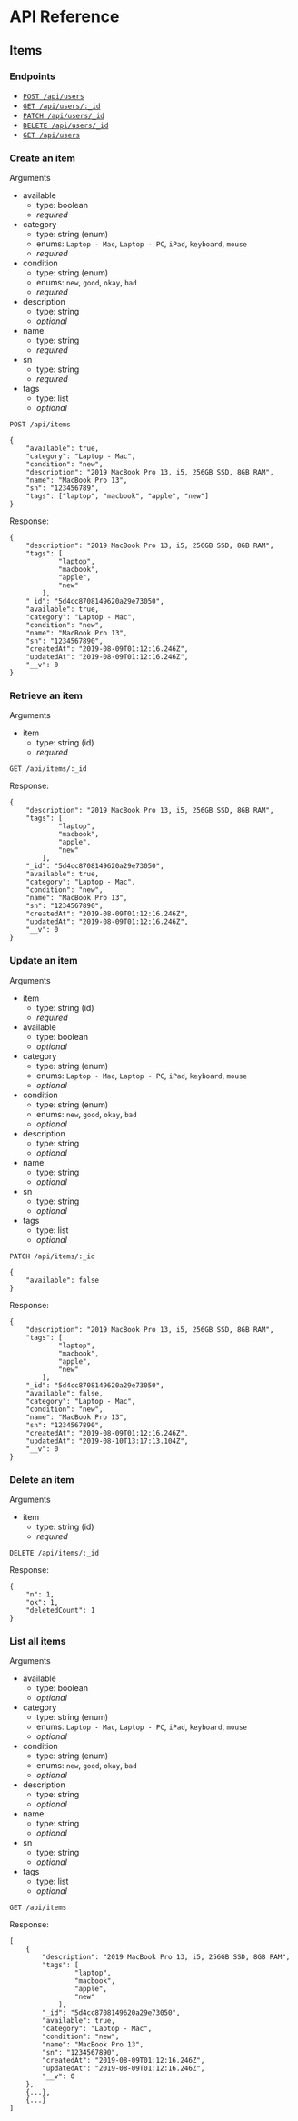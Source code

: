 # API Reference

## Items

### Endpoints

* [`POST /api/users`](#create-an-item)
* [`GET /api/users/:_id`](#retrieve-an-item)
* [`PATCH /api/users/_id`](#update-an-item)
* [`DELETE /api/users/_id`](#delete-an-item)
* [`GET /api/users`](#list-all-items)

### Create an item

Arguments

* available
  * type: boolean
  * *required*
* category
  * type: string (enum)
  * enums: `Laptop - Mac`, `Laptop - PC`, `iPad`, `keyboard`, `mouse`
  * *required*
* condition
  * type: string (enum)
  * enums: `new`, `good`, `okay`, `bad`
  * *required*
* description
  * type: string
  * *optional*
* name
  * type: string
  * *required*
* sn
  * type: string
  * *required*
* tags
  * type: list
  * *optional*

``` 
POST /api/items
```

```
{
	"available": true,
	"category": "Laptop - Mac",
	"condition": "new",
	"description": "2019 MacBook Pro 13, i5, 256GB SSD, 8GB RAM",
	"name": "MacBook Pro 13",
	"sn": "123456789",
	"tags": ["laptop", "macbook", "apple", "new"]
}
```

Response:

```
{
    "description": "2019 MacBook Pro 13, i5, 256GB SSD, 8GB RAM",
    "tags": [
            "laptop",
            "macbook",
            "apple",
            "new"
        ],
    "_id": "5d4cc8708149620a29e73050",
    "available": true,
    "category": "Laptop - Mac",
    "condition": "new",
    "name": "MacBook Pro 13",
    "sn": "1234567890",
    "createdAt": "2019-08-09T01:12:16.246Z",
    "updatedAt": "2019-08-09T01:12:16.246Z",
    "__v": 0
}
```

### Retrieve an item

Arguments

* item
  * type: string (id)
  * *required*
  
```
GET /api/items/:_id
```

Response:

```
{
    "description": "2019 MacBook Pro 13, i5, 256GB SSD, 8GB RAM",
    "tags": [
            "laptop",
            "macbook",
            "apple",
            "new"
        ],
    "_id": "5d4cc8708149620a29e73050",
    "available": true,
    "category": "Laptop - Mac",
    "condition": "new",
    "name": "MacBook Pro 13",
    "sn": "1234567890",
    "createdAt": "2019-08-09T01:12:16.246Z",
    "updatedAt": "2019-08-09T01:12:16.246Z",
    "__v": 0
}
```

### Update an item

Arguments

* item
  * type: string (id)
  * *required*
* available
  * type: boolean
  * *optional*
* category
  * type: string (enum)
  * enums: `Laptop - Mac`, `Laptop - PC`, `iPad`, `keyboard`, `mouse`
  * *optional*
* condition
  * type: string (enum)
  * enums: `new`, `good`, `okay`, `bad`
  * *optional*
* description
  * type: string
  * *optional*
* name
  * type: string
  * *optional*
* sn
  * type: string
  * *optional*
* tags
  * type: list
  * *optional*

```
PATCH /api/items/:_id
```

```
{
	"available": false
}
```

Response:

```
{
    "description": "2019 MacBook Pro 13, i5, 256GB SSD, 8GB RAM",
    "tags": [
            "laptop",
            "macbook",
            "apple",
            "new"
        ],
    "_id": "5d4cc8708149620a29e73050",
    "available": false,
    "category": "Laptop - Mac",
    "condition": "new",
    "name": "MacBook Pro 13",
    "sn": "1234567890",
    "createdAt": "2019-08-09T01:12:16.246Z",
    "updatedAt": "2019-08-10T13:17:13.104Z",
    "__v": 0
}
```

### Delete an item

Arguments

* item
  * type: string (id)
  * *required*

```
DELETE /api/items/:_id
```

Response:

```
{
    "n": 1,
    "ok": 1,
    "deletedCount": 1
}
```

### List all items

Arguments

* available
  * type: boolean
  * *optional*
* category
  * type: string (enum)
  * enums: `Laptop - Mac`, `Laptop - PC`, `iPad`, `keyboard`, `mouse`
  * *optional*
* condition
  * type: string (enum)
  * enums: `new`, `good`, `okay`, `bad`
  * *optional*
* description
  * type: string
  * *optional*
* name
  * type: string
  * *optional*
* sn
  * type: string
  * *optional*
* tags
  * type: list
  * *optional*

```
GET /api/items
```

Response:

```
[
    {
        "description": "2019 MacBook Pro 13, i5, 256GB SSD, 8GB RAM",
        "tags": [
                "laptop",
                "macbook",
                "apple",
                "new"
            ],
        "_id": "5d4cc8708149620a29e73050",
        "available": true,
        "category": "Laptop - Mac",
        "condition": "new",
        "name": "MacBook Pro 13",
        "sn": "1234567890",
        "createdAt": "2019-08-09T01:12:16.246Z",
        "updatedAt": "2019-08-09T01:12:16.246Z",
        "__v": 0
    },
    {...},
    {...}
]
```
